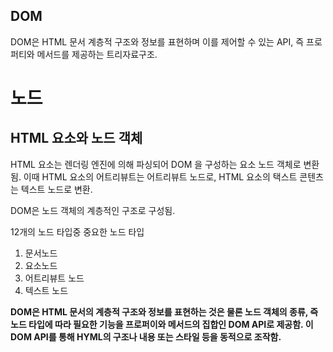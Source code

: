 ## DOM

DOM은 HTML 문서 계층적 구조와 정보를 표현하며 이를 제어할 수 있는 API, 즉 프로퍼티와 메서드를 제공하는 트리자료구조.

# 노드

## HTML 요소와 노드 객체
HTML 요소는 렌더링 엔진에 의해 파싱되어 DOM 을 구성하는 요소 노드 객체로 변환됨. 
이때 HTML 요소의 어트리뷰트는 어트리뷰트 노드로, HTML 요소의 택스트 콘텐츠는 텍스트 노드로 변환.

DOM은 노드 객체의 계층적인 구조로 구성됨. 

12개의 노드 타입중 중요한 노드 타입
1) 문서노드
2) 요소노드
3) 어트리뷰트 노드
4) 텍스트 노드

**DOM은 HTML 문서의 계층적 구조와 정보를 표현하는 것은 물론 노드 객체의 종류, 즉 노드 타입에 따라 필요한 기능을 프로퍼이와 메서드의 집합인 DOM API로 제공함. 이 DOM API를 통해 HYML의 구조나 내용 또는 스타일 등을 동적으로 조작함.**

